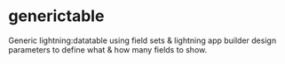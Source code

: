 # generictable
Generic lightning:datatable using field sets &amp; lightning app builder design parameters to define what &amp; how many fields to show.
